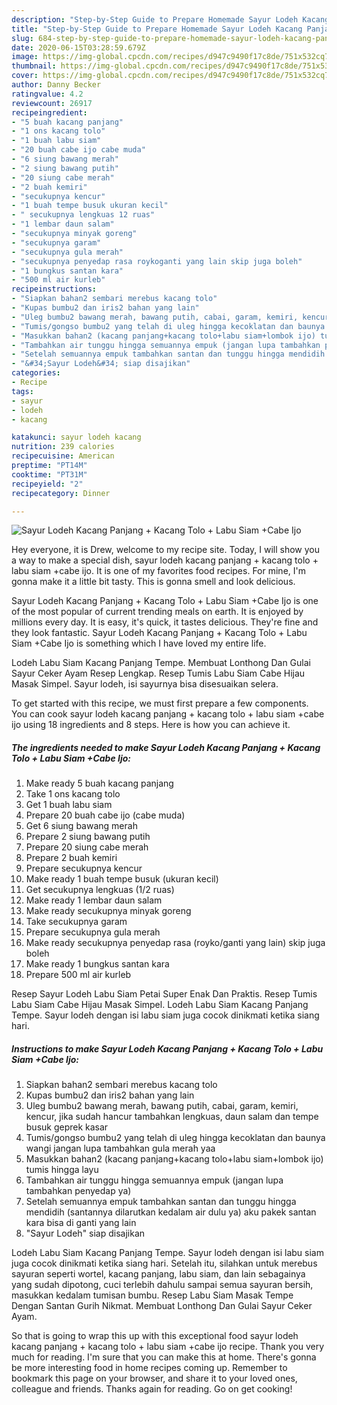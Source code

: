 ```yaml
---
description: "Step-by-Step Guide to Prepare Homemade Sayur Lodeh Kacang Panjang + Kacang Tolo + Labu Siam +Cabe Ijo"
title: "Step-by-Step Guide to Prepare Homemade Sayur Lodeh Kacang Panjang + Kacang Tolo + Labu Siam +Cabe Ijo"
slug: 684-step-by-step-guide-to-prepare-homemade-sayur-lodeh-kacang-panjang-kacang-tolo-labu-siam-cabe-ijo
date: 2020-06-15T03:28:59.679Z
image: https://img-global.cpcdn.com/recipes/d947c9490f17c8de/751x532cq70/sayur-lodeh-kacang-panjang-kacang-tolo-labu-siam-cabe-ijo-foto-resep-utama.jpg
thumbnail: https://img-global.cpcdn.com/recipes/d947c9490f17c8de/751x532cq70/sayur-lodeh-kacang-panjang-kacang-tolo-labu-siam-cabe-ijo-foto-resep-utama.jpg
cover: https://img-global.cpcdn.com/recipes/d947c9490f17c8de/751x532cq70/sayur-lodeh-kacang-panjang-kacang-tolo-labu-siam-cabe-ijo-foto-resep-utama.jpg
author: Danny Becker
ratingvalue: 4.2
reviewcount: 26917
recipeingredient:
- "5 buah kacang panjang"
- "1 ons kacang tolo"
- "1 buah labu siam"
- "20 buah cabe ijo cabe muda"
- "6 siung bawang merah"
- "2 siung bawang putih"
- "20 siung cabe merah"
- "2 buah kemiri"
- "secukupnya kencur"
- "1 buah tempe busuk ukuran kecil"
- " secukupnya lengkuas 12 ruas"
- "1 lembar daun salam"
- "secukupnya minyak goreng"
- "secukupnya garam"
- "secukupnya gula merah"
- "secukupnya penyedap rasa roykoganti yang lain skip juga boleh"
- "1 bungkus santan kara"
- "500 ml air kurleb"
recipeinstructions:
- "Siapkan bahan2 sembari merebus kacang tolo"
- "Kupas bumbu2 dan iris2 bahan yang lain"
- "Uleg bumbu2 bawang merah, bawang putih, cabai, garam, kemiri, kencur, jika sudah hancur tambahkan lengkuas, daun salam dan tempe busuk geprek kasar"
- "Tumis/gongso bumbu2 yang telah di uleg hingga kecoklatan dan baunya wangi jangan lupa tambahkan gula merah yaa"
- "Masukkan bahan2 (kacang panjang+kacang tolo+labu siam+lombok ijo) tumis hingga layu"
- "Tambahkan air tunggu hingga semuannya empuk (jangan lupa tambahkan penyedap ya)"
- "Setelah semuannya empuk tambahkan santan dan tunggu hingga mendidih (santannya dilarutkan kedalam air dulu ya) aku pakek santan kara bisa di ganti yang lain"
- "&#34;Sayur Lodeh&#34; siap disajikan"
categories:
- Recipe
tags:
- sayur
- lodeh
- kacang

katakunci: sayur lodeh kacang 
nutrition: 239 calories
recipecuisine: American
preptime: "PT14M"
cooktime: "PT31M"
recipeyield: "2"
recipecategory: Dinner

---
```



![Sayur Lodeh Kacang Panjang + Kacang Tolo + Labu Siam +Cabe Ijo](https://img-global.cpcdn.com/recipes/d947c9490f17c8de/751x532cq70/sayur-lodeh-kacang-panjang-kacang-tolo-labu-siam-cabe-ijo-foto-resep-utama.jpg)

Hey everyone, it is Drew, welcome to my recipe site. Today, I will show you a way to make a special dish, sayur lodeh kacang panjang + kacang tolo + labu siam +cabe ijo. It is one of my favorites food recipes. For mine, I'm gonna make it a little bit tasty. This is gonna smell and look delicious.

Sayur Lodeh Kacang Panjang + Kacang Tolo + Labu Siam +Cabe Ijo is one of the most popular of current trending meals on earth. It is enjoyed by millions every day. It is easy, it's quick, it tastes delicious. They're fine and they look fantastic. Sayur Lodeh Kacang Panjang + Kacang Tolo + Labu Siam +Cabe Ijo is something which I have loved my entire life.

Lodeh Labu Siam Kacang Panjang Tempe. Membuat Lonthong Dan Gulai Sayur Ceker Ayam Resep Lengkap. Resep Tumis Labu Siam Cabe Hijau Masak Simpel. Sayur lodeh, isi sayurnya bisa disesuaikan selera.


To get started with this recipe, we must first prepare a few components. You can cook sayur lodeh kacang panjang + kacang tolo + labu siam +cabe ijo using 18 ingredients and 8 steps. Here is how you can achieve it.

<!--inarticleads1-->

##### The ingredients needed to make Sayur Lodeh Kacang Panjang + Kacang Tolo + Labu Siam +Cabe Ijo:

1. Make ready 5 buah kacang panjang
1. Take 1 ons kacang tolo
1. Get 1 buah labu siam
1. Prepare 20 buah cabe ijo (cabe muda)
1. Get 6 siung bawang merah
1. Prepare 2 siung bawang putih
1. Prepare 20 siung cabe merah
1. Prepare 2 buah kemiri
1. Prepare secukupnya kencur
1. Make ready 1 buah tempe busuk (ukuran kecil)
1. Get  secukupnya lengkuas (1/2 ruas)
1. Make ready 1 lembar daun salam
1. Make ready secukupnya minyak goreng
1. Take secukupnya garam
1. Prepare secukupnya gula merah
1. Make ready secukupnya penyedap rasa (royko/ganti yang lain) skip juga boleh
1. Make ready 1 bungkus santan kara
1. Prepare 500 ml air kurleb


Resep Sayur Lodeh Labu Siam Petai Super Enak Dan Praktis. Resep Tumis Labu Siam Cabe Hijau Masak Simpel. Lodeh Labu Siam Kacang Panjang Tempe. Sayur lodeh dengan isi labu siam juga cocok dinikmati ketika siang hari. 

<!--inarticleads2-->

##### Instructions to make Sayur Lodeh Kacang Panjang + Kacang Tolo + Labu Siam +Cabe Ijo:

1. Siapkan bahan2 sembari merebus kacang tolo
1. Kupas bumbu2 dan iris2 bahan yang lain
1. Uleg bumbu2 bawang merah, bawang putih, cabai, garam, kemiri, kencur, jika sudah hancur tambahkan lengkuas, daun salam dan tempe busuk geprek kasar
1. Tumis/gongso bumbu2 yang telah di uleg hingga kecoklatan dan baunya wangi jangan lupa tambahkan gula merah yaa
1. Masukkan bahan2 (kacang panjang+kacang tolo+labu siam+lombok ijo) tumis hingga layu
1. Tambahkan air tunggu hingga semuannya empuk (jangan lupa tambahkan penyedap ya)
1. Setelah semuannya empuk tambahkan santan dan tunggu hingga mendidih (santannya dilarutkan kedalam air dulu ya) aku pakek santan kara bisa di ganti yang lain
1. &#34;Sayur Lodeh&#34; siap disajikan


Lodeh Labu Siam Kacang Panjang Tempe. Sayur lodeh dengan isi labu siam juga cocok dinikmati ketika siang hari. Setelah itu, silahkan untuk merebus sayuran seperti wortel, kacang panjang, labu siam, dan lain sebagainya yang sudah dipotong, cuci terlebih dahulu sampai semua sayuran bersih, masukkan kedalam tumisan bumbu. Resep Labu Siam Masak Tempe Dengan Santan Gurih Nikmat. Membuat Lonthong Dan Gulai Sayur Ceker Ayam. 

So that is going to wrap this up with this exceptional food sayur lodeh kacang panjang + kacang tolo + labu siam +cabe ijo recipe. Thank you very much for reading. I'm sure that you can make this at home. There's gonna be more interesting food in home recipes coming up. Remember to bookmark this page on your browser, and share it to your loved ones, colleague and friends. Thanks again for reading. Go on get cooking!
